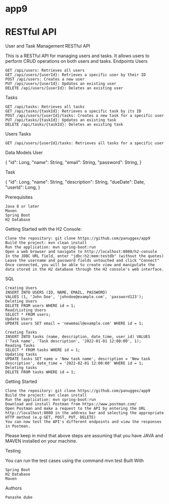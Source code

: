 # app9
 
# RESTful API
 User and Task Management RESTful API

This is a RESTful API for managing users and tasks. It allows users to perform CRUD operations on both users and tasks.
Endpoints
Users

    GET /api/users: Retrieves all users
    GET /api/users/{userId}: Retrieves a specific user by their ID
    POST /api/users: Creates a new user
    PUT /api/users/{userId}: Updates an existing user
    DELETE /api/users/{userId}: Deletes an existing user

Tasks

    GET /api/tasks: Retrieves all tasks
    GET /api/tasks/{taskId}: Retrieves a specific task by its ID
    POST /api/users/{userId}/tasks: Creates a new task for a specific user
    PUT /api/tasks/{taskId}: Updates an existing task
    DELETE /api/tasks/{taskId}: Deletes an existing task

Users Tasks

    GET /api/users/{userId}/tasks: Retrieves all tasks for a specific user

Data Models
User

{
    "id": Long,
    "name": String,
    "email": String,
    "password": String,
}

Task

{
    "id": Long,
    "name": String,
    "description": String,
    "dueDate": Date,
    "userId": Long,
}

Prerequisites

    Java 8 or later
    Maven
    Spring Boot
    H2 Database


Getting Started with the H2 Console:

    Clone the repository: git clone https://github.com/panuggex/app9
    Build the project: mvn clean install
    Run the application: mvn spring-boot:run
    Open a web browser and navigate to http://localhost:8080/h2-console
    In the JDBC URL field, enter "jdbc:h2:mem:testdb" (without the quotes)
    Leave the username and password fields untouched and click "Connect"
    Once connected, you will be able to create view and manipulate the data stored in the H2 database through the H2 console's web interface.

SQL

    Creating Users
    INSERT INTO USERS (ID, NAME, EMAIL, PASSWORD)
    VALUES (1, 'John Doe', 'johndoe@example.com', 'password123');
    Deleting Users
    DELETE FROM users WHERE id = 1;
    Read/Listing Users
    SELECT * FROM users;
    Update Users
    UPDATE users SET email = 'newemail@example.com' WHERE id = 1;

    Creating Tasks
    INSERT INTO tasks (name, description, date_time, user_id) VALUES ('Task name', 'Task description', '2022-01-01 12:00:00', 1);
    Reading Tasks
    SELECT * FROM tasks WHERE id = 1;
    Updating tasks
    UPDATE tasks SET name = 'New task name', description = 'New task description', date_time = '2022-02-01 12:00:00' WHERE id = 1;
    Deleting tasks
    DELETE FROM tasks WHERE id = 1;

Getting Started

    Clone the repository: git clone https://github.com/panuggex/app9
    Build the project: mvn clean install
    Run the application: mvn spring-boot:run
    Download and install Postman from https://www.postman.com/
    Open Postman and make a request to the API by entering the URL http://localhost:8080 in the address bar and selecting the appropriate HTTP method (e.g GET, POST, PUT, DELETE)
    You can now test the API's different endpoints and view the responses in Postman.

Please keep in mind that above steps are assuming that you have JAVA and MAVEN installed on your machine.

Testing

You can run the test cases using the command mvn test
Built With

    Spring Boot
    H2 Database
    Maven

Authors

    Panashe dube